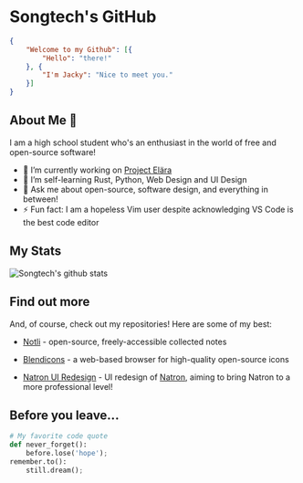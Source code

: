 # Songtech's GitHub

```json
{
    "Welcome to my Github": [{
        "Hello": "there!"
    }, {
        "I'm Jacky": "Nice to meet you."
    }]
}
```

## About Me 👋

I am a high school student who's an enthusiast in the world of free and open-source software! 

- 🔭 I’m currently working on [Project Elära](https://github.com/elaraproject)
- 🌱 I’m self-learning Rust, Python, Web Design and UI Design
- 💬 Ask me about open-source, software design, and everything in between!
- ⚡ Fun fact: I am a hopeless Vim user despite acknowledging VS Code is the best code editor

## My Stats

![Songtech's github stats](https://github-readme-stats.vercel.app/api?username=Songtech-0912&show_icons=true)

## Find out more

And, of course, check out my repositories! Here are some of my best:

* [Notli](https://github.com/Songtech-0912/notli-notes) - open-source, freely-accessible collected notes

* [Blendicons](https://github.com/Songtech-0912/blender-icons) - a web-based browser for high-quality open-source icons

* [Natron UI Redesign](https://github.com/Songtech-0912/natron-ui-ux-design) - UI redesign of [Natron](https://github.com/NatronGitHub/Natron), aiming to bring Natron to a more professional level!

## Before you leave...

```python
# My favorite code quote
def never_forget():
    before.lose('hope');
remember.to():
    still.dream();
```




